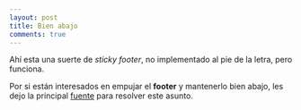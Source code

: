 ```yaml
---
layout: post
title: Bien abajo
comments: true
---
```

Ahí esta una suerte de _sticky footer_, no implementado al pie de la letra, pero funciona.

Por si están interesados en empujar el __footer__ y mantenerlo bien abajo, les dejo la principal [fuente](http://www.cssstickyfooter.com/) para resolver este asunto.

